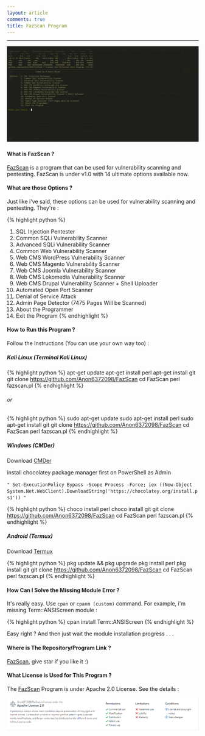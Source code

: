 ```yaml
---
layout: article
comments: true
title: FazScan Program
---
```


---
![FazScan](https://github.com/Anon6372098/FazScan/blob/master/img/fazscan.png)

#### What is FazScan ?

[FazScan](https://github.com/Anon6372098/FazScan) is a program that can be used for vulnerability scanning and pentesting. FazScan is under v1.0 with 14 ultimate options available now.

#### What are those Options ?

Just like i've said, these options can be used for vulnerability scanning and pentesting. They're :

{% highlight python %}
1. SQL Injection Pentester
2. Common SQLi Vulnerability Scanner
3. Advanced SQLi Vulnerability Scanner
4. Common Web Vulnerability Scanner
5. Web CMS WordPress Vulnerability Scanner
6. Web CMS Magento Vulnerability Scanner
7. Web CMS Joomla Vulnerability Scanner
8. Web CMS Lokomedia Vulnerability Scanner
9. Web CMS Drupal Vulnerability Scanner + Shell Uploader
10. Automated Open Port Scanner
11. Denial of Service Attack
12. Admin Page Detector (7475 Pages Will be Scanned)
13. About the Programmer
14. Exit the Program
{% endhighlight %}

#### How to Run this Program ?

Follow the Instructions (You can use your own way too) :

##### Kali Linux (Terminal Kali Linux)

{% highlight python %}
apt-get update
apt-get install perl
apt-get install git
git clone https://github.com/Anon6372098/FazScan
cd FazScan
perl fazscan.pl
{% endhighlight %}

###### or

{% highlight python %}
sudo apt-get update
sudo apt-get install perl
sudo apt-get install git
git clone https://github.com/Anon6372098/FazScan
cd FazScan
perl fazscan.pl
{% endhighlight %}

##### Windows (CMDer)

Download [CMDer](https://cmder.net)

install chocolatey package manager first on PowerShell as Admin

`" Set-ExecutionPolicy Bypass -Scope Process -Force; iex ((New-Object System.Net.WebClient).DownloadString('https://chocolatey.org/install.ps1')) "`

{% highlight python %}
choco install perl
choco install git
git clone https://github.com/Anon6372098/FazScan
cd FazScan
perl fazscan.pl
{% endhighlight %}

##### Android (Termux)

Download [Termux](https://termux.com/)

{% highlight python %}
pkg update && pkg upgrade
pkg install perl
pkg install git
git clone https://github.com/Anon6372098/FazScan
cd FazScan
perl fazscan.pl
{% endhighlight %}

#### How Can I Solve the Missing Module Error ?

It's really easy. Use `cpan` or `cpanm (custom)` command. For example, i'm missing Term::ANSIScreen module :

{% highlight python %}
cpan install Term::ANSIScreen
{% endhighlight %}

Easy right ? And then just wait the module installation progress . . .

#### Where is The Repository/Program Link ?

[FazScan](https://github.com/Anon6372098/FazScan), give star if you like it :) 

#### What License is Used for This Program ?

The [FazScan](https://github.com/Anon6372098/FazScan) Program is under Apache 2.0 License. See the details :

![License](https://github.com/Anon6372098/FazScan/blob/master/img/FazScan_License.png)
